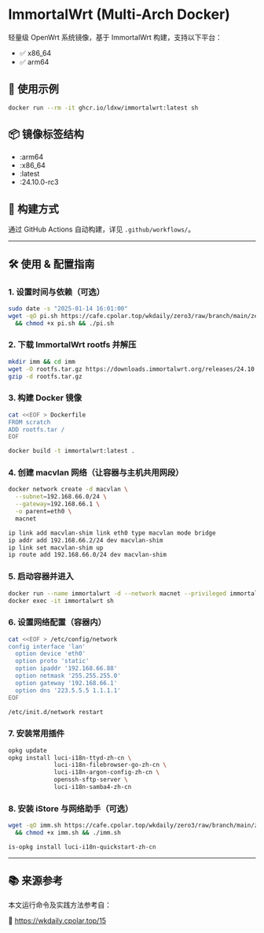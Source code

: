 # ImmortalWrt (Multi-Arch Docker)

轻量级 OpenWrt 系统镜像，基于 ImmortalWrt 构建，支持以下平台：

- ✅ x86_64
- ✅ arm64

## 🐳 使用示例

```bash
docker run --rm -it ghcr.io/ldxw/immortalwrt:latest sh
```

## 📦 镜像标签结构

- :arm64
- :x86_64
- :latest
- :24.10.0-rc3

## 🔧 构建方式

通过 GitHub Actions 自动构建，详见 `.github/workflows/`。


---

## 🛠 使用 & 配置指南

### 1. 设置时间与依赖（可选）

```bash
sudo date -s "2025-01-14 16:01:00"
wget -qO pi.sh https://cafe.cpolar.top/wkdaily/zero3/raw/branch/main/zero3/pi.sh \
  && chmod +x pi.sh && ./pi.sh
```

### 2. 下载 ImmortalWrt rootfs 并解压

```bash
mkdir imm && cd imm
wget -O rootfs.tar.gz https://downloads.immortalwrt.org/releases/24.10.0-rc3/targets/armsr/armv8/immortalwrt-24.10.0-rc3-armsr-armv8-rootfs.tar.gz
gzip -d rootfs.tar.gz
```

### 3. 构建 Docker 镜像

```bash
cat <<EOF > Dockerfile
FROM scratch
ADD rootfs.tar /
EOF

docker build -t immortalwrt:latest .
```

### 4. 创建 macvlan 网络（让容器与主机共用网段）

```bash
docker network create -d macvlan \
  --subnet=192.168.66.0/24 \
  --gateway=192.168.66.1 \
  -o parent=eth0 \
  macnet

ip link add macvlan-shim link eth0 type macvlan mode bridge
ip addr add 192.168.66.2/24 dev macvlan-shim
ip link set macvlan-shim up
ip route add 192.168.66.0/24 dev macvlan-shim
```

### 5. 启动容器并进入

```bash
docker run --name immortalwrt -d --network macnet --privileged immortalwrt:latest /sbin/init
docker exec -it immortalwrt sh
```

### 6. 设置网络配置（容器内）

```bash
cat <<EOF > /etc/config/network
config interface 'lan'
  option device 'eth0'
  option proto 'static'
  option ipaddr '192.168.66.88'
  option netmask '255.255.255.0'
  option gateway '192.168.66.1'
  option dns '223.5.5.5 1.1.1.1'
EOF

/etc/init.d/network restart
```

### 7. 安装常用插件

```bash
opkg update
opkg install luci-i18n-ttyd-zh-cn \
             luci-i18n-filebrowser-go-zh-cn \
             luci-i18n-argon-config-zh-cn \
             openssh-sftp-server \
             luci-i18n-samba4-zh-cn
```

### 8. 安装 iStore 与网络助手（可选）

```bash
wget -qO imm.sh https://cafe.cpolar.top/wkdaily/zero3/raw/branch/main/zero3/imm.sh \
  && chmod +x imm.sh && ./imm.sh

is-opkg install luci-i18n-quickstart-zh-cn
```


---

## 📚 来源参考

本文运行命令及实践方法参考自：

🔗 https://wkdaily.cpolar.top/15
